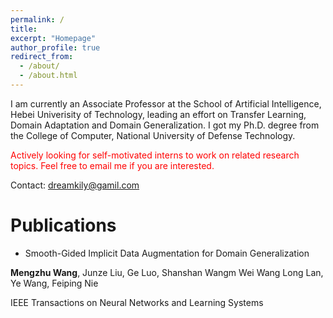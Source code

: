 ```yaml
---
permalink: /
title: 
excerpt: "Homepage"
author_profile: true
redirect_from: 
  - /about/
  - /about.html
---
```


I am currently an Associate Professor at the School of Artificial Intelligence, Hebei Univerisity of Technology, leading an effort on Transfer Learning, Domain Adaptation and Domain Generalization. I got my Ph.D. degree from the College of Computer, National University of Defense Technology.

<font color="red">Actively looking for self-motivated interns to work on related research topics.
Feel free to email me if you are interested.</font>

Contact: dreamkily@gamil.com



Publications
======
+ Smooth-Gided Implicit Data Augmentation for Domain Generalization

**Mengzhu Wang**, Junze Liu, Ge Luo, Shanshan Wangm Wei Wang Long Lan, Ye Wang, Feiping Nie

IEEE Transactions on Neural Networks and Learning Systems





